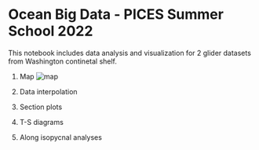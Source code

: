 # Ocean Big Data - PICES Summer School 2022

This notebook includes data analysis and visualization for 2 glider datasets from Washington continetal shelf. 
1. Map
![map](https://user-images.githubusercontent.com/47376014/185693438-00357b89-ac79-4c46-868c-8d02661dfc6e.png)

2. Data interpolation
3. Section plots
4. T-S diagrams
5. Along isopycnal analyses
